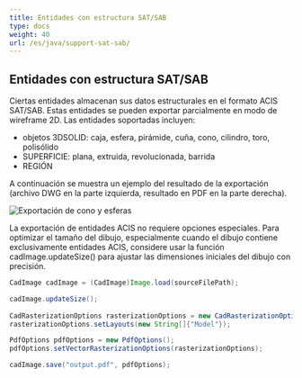 ```yaml
---
title: Entidades con estructura SAT/SAB
type: docs
weight: 40
url: /es/java/support-sat-sab/
---
```


## **Entidades con estructura SAT/SAB**

Ciertas entidades almacenan sus datos estructurales en el formato ACIS SAT/SAB. Estas entidades se pueden exportar parcialmente en modo de wireframe 2D. Las entidades soportadas incluyen:

* objetos 3DSOLID: caja, esfera, pirámide, cuña, cono, cilindro, toro, polisólido
* SUPERFICIE: plana, extruida, revolucionada, barrida
* REGIÓN

A continuación se muestra un ejemplo del resultado de la exportación (archivo DWG en la parte izquierda, resultado en PDF en la parte derecha).

![Exportación de cono y esferas](/es/_assets/coneAndSpheres.png)

La exportación de entidades ACIS no requiere opciones especiales. Para optimizar el tamaño del dibujo, especialmente cuando el dibujo contiene exclusivamente entidades ACIS, considere usar la función cadImage.updateSize() para ajustar las dimensiones iniciales del dibujo con precisión.

```java
CadImage cadImage = (CadImage)Image.load(sourceFilePath);

cadImage.updateSize();
	
CadRasterizationOptions rasterizationOptions = new CadRasterizationOptions();
rasterizationOptions.setLayouts(new String[]{"Model"});

PdfOptions pdfOptions = new PdfOptions();
pdfOptions.setVectorRasterizationOptions(rasterizationOptions);

cadImage.save("output.pdf", pdfOptions);
```

